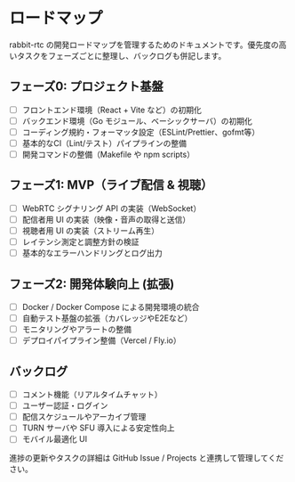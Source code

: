 # ロードマップ

rabbit-rtc の開発ロードマップを管理するためのドキュメントです。優先度の高いタスクをフェーズごとに整理し、バックログも併記します。

## フェーズ0: プロジェクト基盤
- [ ] フロントエンド環境（React + Vite など）の初期化
- [ ] バックエンド環境（Go モジュール、ベーシックサーバ）の初期化
- [ ] コーディング規約・フォーマッタ設定（ESLint/Prettier、gofmt等）
- [ ] 基本的なCI（Lint/テスト）パイプラインの整備
- [ ] 開発コマンドの整備（Makefile や npm scripts）

## フェーズ1: MVP（ライブ配信 & 視聴）
- [ ] WebRTC シグナリング API の実装（WebSocket）
- [ ] 配信者用 UI の実装（映像・音声の取得と送信）
- [ ] 視聴者用 UI の実装（ストリーム再生）
- [ ] レイテンシ測定と調整方針の検証
- [ ] 基本的なエラーハンドリングとログ出力

## フェーズ2: 開発体験向上 (拡張)
- [ ] Docker / Docker Compose による開発環境の統合
- [ ] 自動テスト基盤の拡張（カバレッジやE2Eなど）
- [ ] モニタリングやアラートの整備
- [ ] デプロイパイプライン整備（Vercel / Fly.io）

## バックログ
- [ ] コメント機能（リアルタイムチャット）
- [ ] ユーザー認証・ログイン
- [ ] 配信スケジュールやアーカイブ管理
- [ ] TURN サーバや SFU 導入による安定性向上
- [ ] モバイル最適化 UI

進捗の更新やタスクの詳細は GitHub Issue / Projects と連携して管理してください。
